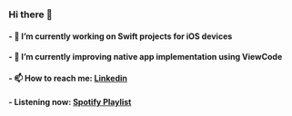 ### Hi there 👋
#### - 🔭 I’m currently working on Swift projects for iOS devices
#### - 🌱 I’m currently improving native app implementation using ViewCode
#### - 📫 How to reach me: [Linkedin](https://www.linkedin.com/in/tbdbatista/)
#### - Listening now: [Spotify Playlist](https://open.spotify.com/playlist/6N3qvj1p8Kkwkr19QXcmhx?si=4adeba3a660142cd)

